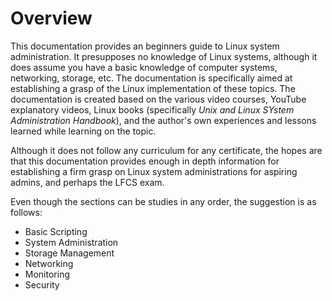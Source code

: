 # Overview
This documentation provides an beginners guide to Linux system administration. It presupposes no knowledge of Linux systems, although it does assume you have a basic knowledge of computer systems, networking, storage, etc. The documentation is specifically aimed at establishing a grasp of the Linux implementation of these topics. 
The documentation is created based on the various video courses, YouTube explanatory videos, Linux books (specifically *Unix and Linux SYstem Administration Handbook*), and the author's own experiences and lessons learned while learning on the topic. 

Although it does not follow any curriculum for any certificate, the hopes are that this documentation provides enough in depth information for establishing a firm grasp on Linux system administrations for aspiring admins, and perhaps the LFCS exam. 

Even though the sections can be studies in any order, the suggestion is as follows:
- Basic Scripting
- System Administration
- Storage Management
- Networking
- Monitoring
- Security
